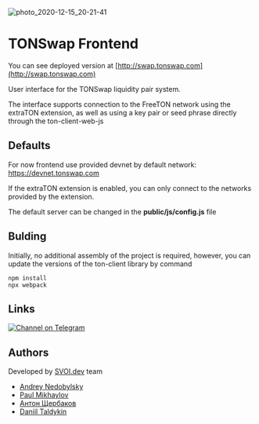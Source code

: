 ![photo_2020-12-15_20-21-41](https://user-images.githubusercontent.com/18599919/111032509-ac9fbd80-841d-11eb-9639-843ef2d758b3.jpg)
# TONSwap Frontend

You can see deployed version at [http://swap.tonswap.com](http://swap.tonswap.com)

User interface for the TONSwap liquidity pair system.

The interface supports connection to the FreeTON network using the extraTON extension, as well as using a key pair or seed phrase directly through the ton-client-web-js


## Defaults

For now frontend use provided devnet by default network: https://devnet.tonswap.com

If the extraTON extension is enabled, you can only connect to the networks provided by the extension.

The default server can be changed in the **public/js/config.js** file

## Bulding

Initially, no additional assembly of the project is required, however, you can update the versions of the ton-client library by command
```shell
npm install
npx webpack
```

## Links
[![Channel on Telegram](https://img.shields.io/badge/-TON%20Swap%20TG%20chat-blue)](https://t.me/tonswap)

## Authors

Developed by [SVOI.dev](https://SVOI.dev) team

* [Andrey Nedobylsky](https://github.com/lailune)
* [Paul Mikhaylov](https://github.com/Pafaul)
* [Антон Щербаков](https://github.com/4erpakOFF)
* [Daniil Taldykin](https://github.com/DaTaLe)

